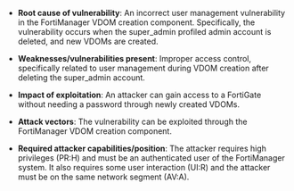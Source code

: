 - **Root cause of vulnerability**: An incorrect user management vulnerability in the FortiManager VDOM creation component. Specifically, the vulnerability occurs when the super_admin profiled admin account is deleted, and new VDOMs are created.

- **Weaknesses/vulnerabilities present**: Improper access control, specifically related to user management during VDOM creation after deleting the super_admin account.

- **Impact of exploitation**: An attacker can gain access to a FortiGate without needing a password through newly created VDOMs.

- **Attack vectors**: The vulnerability can be exploited through the FortiManager VDOM creation component.

- **Required attacker capabilities/position**: The attacker requires high privileges (PR:H) and must be an authenticated user of the FortiManager system. It also requires some user interaction (UI:R) and the attacker must be on the same network segment (AV:A).